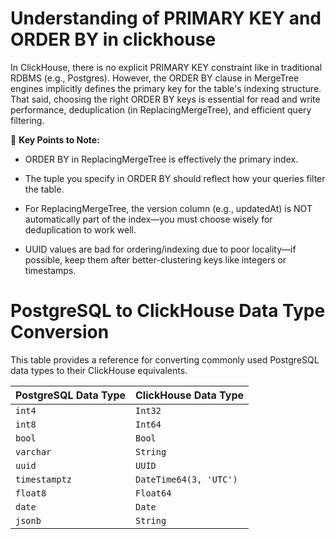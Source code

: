 #  Understanding of PRIMARY KEY and ORDER BY in clickhouse

In ClickHouse, there is no explicit PRIMARY KEY constraint like in traditional RDBMS (e.g., Postgres). However, the ORDER BY clause in MergeTree engines implicitly defines the primary key for the table's indexing structure. That said, choosing the right ORDER BY keys is essential for read and write performance, deduplication (in ReplacingMergeTree), and efficient query filtering.


🚨 **Key Points to Note:**

- ORDER BY in ReplacingMergeTree is effectively the primary index.

- The tuple you specify in ORDER BY should reflect how your queries filter the table.

- For ReplacingMergeTree, the version column (e.g., updatedAt) is NOT automatically part of the index—you must choose wisely for deduplication to work well.

- UUID values are bad for ordering/indexing due to poor locality—if possible, keep them after better-clustering keys like integers or timestamps.


# PostgreSQL to ClickHouse Data Type Conversion

This table provides a reference for converting commonly used PostgreSQL data types to their ClickHouse equivalents.

|  PostgreSQL Data Type  |  ClickHouse Data Type  |
| ---------------------- | ---------------------- |
|  `int4`                | `Int32`                |
|  `int8`                | `Int64`                |
|  `bool`                | `Bool`                 |
|  `varchar`             | `String`               |
|  `uuid`                | `UUID`                 |
|  `timestamptz`         | `DateTime64(3, 'UTC')` |
|  `float8`              | `Float64`              |  
|  `date`                | `Date`                 |
|  `jsonb`               | `String`               |
